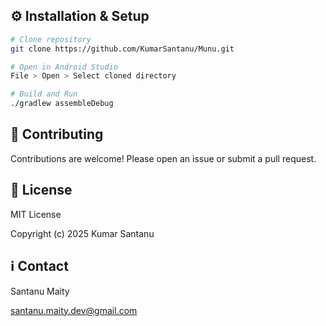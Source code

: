 ## ⚙️ Installation & Setup

```bash
# Clone repository
git clone https://github.com/KumarSantanu/Munu.git

# Open in Android Studio
File > Open > Select cloned directory

# Build and Run
./gradlew assembleDebug
```

## 🤝 Contributing

Contributions are welcome! Please open an issue or submit a pull request.

## 📄 License

MIT License

Copyright (c) 2025 Kumar Santanu

## ℹ️ Contact

Santanu Maity

santanu.maity.dev@gmail.com
